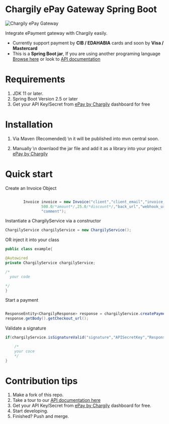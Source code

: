 
# Chargily ePay Gateway Spring Boot


![Chargily ePay Gateway](https://raw.githubusercontent.com/Chargily/epay-gateway-php/main/assets/banner-1544x500.png "Chargily ePay Gateway")


Integrate ePayment gateway with Chargily easily.
- Currently support payment by **CIB / EDAHABIA** cards and soon by **Visa / Mastercard**
- This is a **Spring Boot jar**, If you are using another programing language [Browse here](https://github.com/Chargily/) or look to [API documentation](https://github.com/Chargily/epay-gateway-php/blob/master/README_API.md)


# Requirements
1. JDK 11 or later.
3. Spring Boot Version 2.5 or later
4. Get your API Key/Secret from [ePay by Chargily](https://epay.chargily.com.dz) dashboard for free

# Installation
1. Via Maven (Recomended) \n
it will be published into mvn central soon.

2. Manually \n
downlaod the jar file and add it as a library into your project
[ePay by Chargily](https://drive.google.com/file/d/1q7oGl1JonunyD7dr6VHWO79KrKn8otPs/view?usp=sharing)


# Quick start
Create an Invoice Object
```java

        Invoice invoice = new Invoice("client","client_email","invoice_number",
                500.0/*amount*/,25.0/*discount*/,"back_url","webhook_url", PaymentMode/*enum EDAHABIA,CIB*/,
                "comment");

```
Instantiate a ChargilyService via a constructor 
```java
ChargilyService chargilyService = new ChargilyService();
```
OR inject it into your class 
```java
public class example{

@Autowired
private ChargilyService chargilyService;

/*
  your code

*/
}
```
Start a payment
```java

ResponseEntity<ChargilyResponse> response = chargilyService.createPayment(invoiceObj,"APIKEY");
response.getBody().getCheckout_url();
```
Validate a signature
```java
if(chargilyService.isSignatureValid("signature","APISecretKey","ResponseData")){

    /*
    your coce 
    */
}
```


# Contribution tips
1. Make a fork of this repo.
2. Take a tour to our [API documentation here](http://dev.codingdz.com/python-chargily-epay/)
3. Get your API Key/Secret from [ePay by Chargily](https://epay.chargily.com) dashboard for free.
4. Start developing.
5. Finished? Push and merge.

